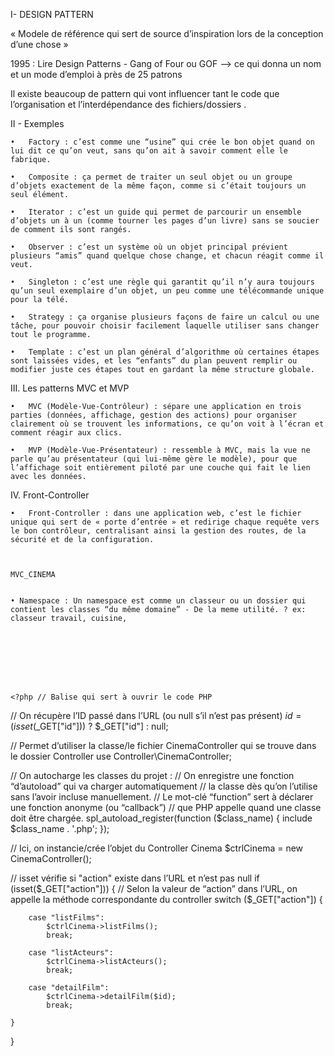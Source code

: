 I- DESIGN PATTERN

« Modele de référence qui sert de source d’inspiration lors de la conception  d’une chose »

1995 : Lire Design Patterns - Gang of Four ou GOF —>  ce qui donna un nom et un mode d’emploi à près de 25 patrons

Il existe beaucoup de pattern qui vont influencer tant le code que l’organisation et l’interdépendance des fichiers/dossiers .


II - Exemples

	•	Factory : c’est comme une “usine” qui crée le bon objet quand on lui dit ce qu’on veut, sans qu’on ait à savoir comment elle le fabrique.

	•	Composite : ça permet de traiter un seul objet ou un groupe d’objets exactement de la même façon, comme si c’était toujours un seul élément.

	•	Iterator : c’est un guide qui permet de parcourir un ensemble d’objets un à un (comme tourner les pages d’un livre) sans se soucier de comment ils sont rangés.

	•	Observer : c’est un système où un objet principal prévient plusieurs “amis” quand quelque chose change, et chacun réagit comme il veut.

	•	Singleton : c’est une règle qui garantit qu’il n’y aura toujours qu’un seul exemplaire d’un objet, un peu comme une télécommande unique pour la télé.

	•	Strategy : ça organise plusieurs façons de faire un calcul ou une tâche, pour pouvoir choisir facilement laquelle utiliser sans changer tout le programme.

	•	Template : c’est un plan général d’algorithme où certaines étapes sont laissées vides, et les “enfants” du plan peuvent remplir ou modifier juste ces étapes tout en gardant la même structure globale.

III. Les patterns MVC et MVP

	•	MVC (Modèle-Vue-Contrôleur) : sépare une application en trois parties (données, affichage, gestion des actions) pour organiser clairement où se trouvent les informations, ce qu’on voit à l’écran et comment réagir aux clics.

	•	MVP (Modèle-Vue-Présentateur) : ressemble à MVC, mais la vue ne parle qu’au présentateur (qui lui-même gère le modèle), pour que l’affichage soit entièrement piloté par une couche qui fait le lien avec les données.

IV. Front-Controller

	•	Front-Controller : dans une application web, c’est le fichier unique qui sert de « porte d’entrée » et redirige chaque requête vers le bon contrôleur, centralisant ainsi la gestion des routes, de la sécurité et de la configuration.



	MVC_CINEMA


	• Namespace : Un namespace est comme un classeur ou un dossier qui contient les classes “du même domaine” - De la meme utilité. ? ex: classeur travail, cuisine, 








	<?php // Balise qui sert à ouvrir le code PHP 

// On récupère l’ID passé dans l’URL (ou null s’il n’est pas présent)
$id = (isset($_GET["id"])) ? $_GET["id"] : null;

// Permet d’utiliser la classe/le fichier CinemaController qui se trouve dans le dossier Controller
use Controller\CinemaController; 

// On autocharge les classes du projet :
// On enregistre une fonction “d’autoload” qui va charger automatiquement
// la classe dès qu’on l’utilise sans l’avoir incluse manuellement.
// Le mot-clé “function” sert à déclarer une fonction anonyme (ou “callback”)
// que PHP appelle quand une classe doit être chargée.
spl_autoload_register(function ($class_name) {
    include $class_name . '.php';
});

// Ici, on instancie/crée l’objet du Controller Cinema 
$ctrlCinema = new CinemaController();

// isset vérifie si "action" existe dans l’URL et n’est pas null
if (isset($_GET["action"])) {
    // Selon la valeur de “action” dans l’URL, on appelle la méthode correspondante du controller
    switch ($_GET["action"]) {

        case "listFilms":
            $ctrlCinema->listFilms();
            break;

        case "listActeurs":
            $ctrlCinema->listActeurs();
            break;

        case "detailFilm":
            $ctrlCinema->detailFilm($id);
            break;

    }
}

